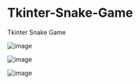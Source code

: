 # Tkinter-Snake-Game
Tkinter Snake Game

![image](https://github.com/user-attachments/assets/811a7c50-cc7d-4cf6-8c31-1b3b842f44e5)

![image](https://github.com/user-attachments/assets/73cbe447-fb64-477a-9043-d793bd56959c)





![image](https://github.com/user-attachments/assets/71c3657e-3504-45d2-bb86-f66c6a58de55)
